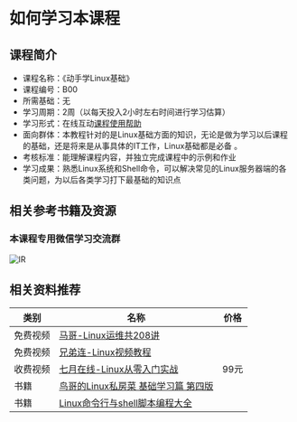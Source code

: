 # 如何学习本课程
## 课程简介
- 课程名称：《动手学Linux基础》
- 课程编号：B00
- 所需基础：无
- 学习周期：2周（以每天投入2小时左右时间进行学习估算）
- 学习形式：在线互动[课程使用帮助](/aboutus/help.html)
- 面向群体：本教程针对的是Linux基础方面的知识，无论是做为学习以后课程的基础，还是将来是从事具体的IT工作，Linux基础都是必备 。
- 考核标准：能理解课程内容，并独立完成课程中的示例和作业
- 学习成果：熟悉Linux系统和Shell命令，可以解决常见的Linux服务器端的各类问题，为以后各类学习打下最基础的知识点

## 相关参考书籍及资源

### 本课程专用微信学习交流群 
![IR](./images/qrcode.jpg)

## 相关资料推荐
|类别|名称|价格|
|--|--|--|
|免费视频|[马哥-Linux运维共208讲](https://www.bilibili.com/video/av40331948)||
|免费视频|[兄弟连-Linux视频教程](https://www.bilibili.com/video/av18156598)||
|收费视频|[七月在线-Linux从零入门实战](https://www.julyedu.com/course/getDetail/137)|99元|
|书籍|[鸟哥的Linux私房菜 基础学习篇 第四版](https://item.jd.com/36305850440.html)||
|书籍|[Linux命令行与shell脚本编程大全](https://item.jd.com/12010266.html)||
